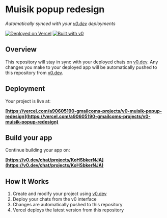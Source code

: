 # Muisik popup redesign

*Automatically synced with your [v0.dev](https://v0.dev) deployments*

[![Deployed on Vercel](https://img.shields.io/badge/Deployed%20on-Vercel-black?style=for-the-badge&logo=vercel)](https://vercel.com/a90605190-gmailcoms-projects/v0-muisik-popup-redesign)
[![Built with v0](https://img.shields.io/badge/Built%20with-v0.dev-black?style=for-the-badge)](https://v0.dev/chat/projects/KoHSbkerNJA)

## Overview

This repository will stay in sync with your deployed chats on [v0.dev](https://v0.dev).
Any changes you make to your deployed app will be automatically pushed to this repository from [v0.dev](https://v0.dev).

## Deployment

Your project is live at:

**[https://vercel.com/a90605190-gmailcoms-projects/v0-muisik-popup-redesign](https://vercel.com/a90605190-gmailcoms-projects/v0-muisik-popup-redesign)**

## Build your app

Continue building your app on:

**[https://v0.dev/chat/projects/KoHSbkerNJA](https://v0.dev/chat/projects/KoHSbkerNJA)**

## How It Works

1. Create and modify your project using [v0.dev](https://v0.dev)
2. Deploy your chats from the v0 interface
3. Changes are automatically pushed to this repository
4. Vercel deploys the latest version from this repository